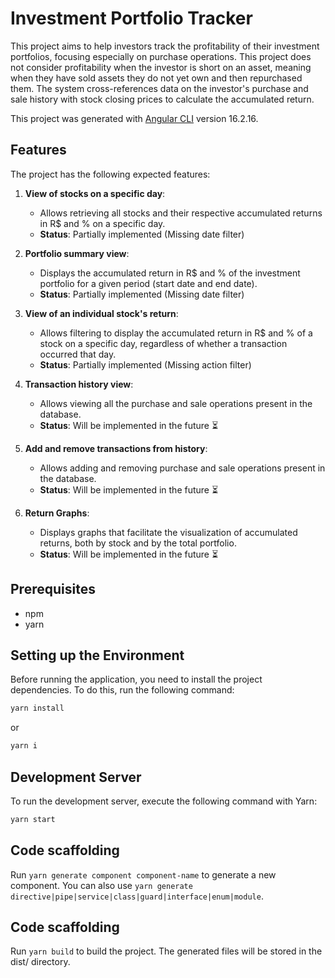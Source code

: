 # Investment Portfolio Tracker

This project aims to help investors track the profitability of their investment portfolios, focusing especially on purchase operations. This project does not consider profitability when the investor is short on an asset, meaning when they have sold assets they do not yet own and then repurchased them. The system cross-references data on the investor's purchase and sale history with stock closing prices to calculate the accumulated return.

This project was generated with [Angular CLI](https://github.com/angular/angular-cli) version 16.2.16.

## Features

The project has the following expected features:

1. **View of stocks on a specific day**:
   - Allows retrieving all stocks and their respective accumulated returns in R$ and % on a specific day.
   - **Status**: Partially implemented (Missing date filter)

2. **Portfolio summary view**:
   - Displays the accumulated return in R$ and % of the investment portfolio for a given period (start date and end date).
   - **Status**: Partially implemented (Missing date filter)

3. **View of an individual stock's return**:
   - Allows filtering to display the accumulated return in R$ and % of a stock on a specific day, regardless of whether a transaction occurred that day.
   - **Status**: Partially implemented (Missing action filter)
  
4. **Transaction history view**:
   - Allows viewing all the purchase and sale operations present in the database.
   - **Status**: Will be implemented in the future ⏳

5. **Add and remove transactions from history**:
   - Allows adding and removing purchase and sale operations present in the database.
   - **Status**: Will be implemented in the future ⏳

6. **Return Graphs**:
   - Displays graphs that facilitate the visualization of accumulated returns, both by stock and by the total portfolio.
   - **Status**: Will be implemented in the future ⏳

## Prerequisites
- npm
- yarn

## Setting up the Environment

Before running the application, you need to install the project dependencies. To do this, run the following command:

```sh
yarn install
```
or

```sh
yarn i
```

## Development Server

To run the development server, execute the following command with Yarn:

```sh
yarn start
```

## Code scaffolding

Run `yarn generate component component-name` to generate a new component. You can also use `yarn generate directive|pipe|service|class|guard|interface|enum|module`.

## Code scaffolding

Run `yarn build` to build the project. The generated files will be stored in the dist/ directory.
